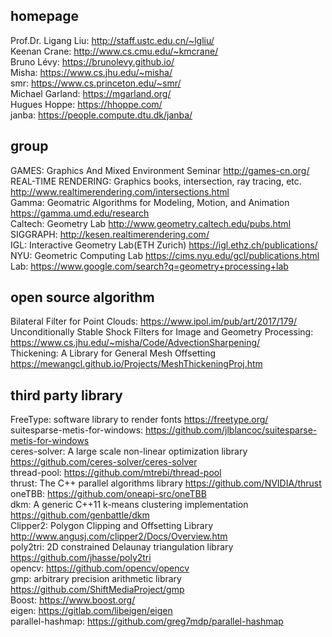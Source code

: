 ## homepage
Prof.Dr. Ligang Liu: <http://staff.ustc.edu.cn/~lgliu/>  
Keenan Crane: <http://www.cs.cmu.edu/~kmcrane/>  
Bruno Lévy: <https://brunolevy.github.io/>  
Misha: <https://www.cs.jhu.edu/~misha/>  
smr: <https://www.cs.princeton.edu/~smr/>  
Michael Garland: <https://mgarland.org/>  
Hugues Hoppe: <https://hhoppe.com/>  
janba: <https://people.compute.dtu.dk/janba/>  

## group
GAMES: Graphics And Mixed Environment Seminar <http://games-cn.org/>  
REAL-TIME RENDERING: Graphics books, intersection, ray tracing, etc. <http://www.realtimerendering.com/intersections.html>  
Gamma: Geomatric Algorithms for Modeling, Motion, and Animation <https://gamma.umd.edu/research>  
Caltech: Geometry Lab <http://www.geometry.caltech.edu/pubs.html>  
SIGGRAPH: <http://kesen.realtimerendering.com/>  
IGL: Interactive Geometry Lab(ETH Zurich) <https://igl.ethz.ch/publications/>  
NYU: Geometric Computing Lab <https://cims.nyu.edu/gcl/publications.html>  
Lab: <https://www.google.com/search?q=geometry+processing+lab>  

## open source algorithm
Bilateral Filter for Point Clouds: <https://www.ipol.im/pub/art/2017/179/>  
Unconditionally Stable Shock Filters for Image and Geometry Processing: <https://www.cs.jhu.edu/~misha/Code/AdvectionSharpening/>  
Thickening: A Library for General Mesh Offsetting <https://mewangcl.github.io/Projects/MeshThickeningProj.htm>  

## third party library
FreeType: software library to render fonts <https://freetype.org/>  
suitesparse-metis-for-windows: <https://github.com/jlblancoc/suitesparse-metis-for-windows>  
ceres-solver: A large scale non-linear optimization library <https://github.com/ceres-solver/ceres-solver>  
thread-pool: <https://github.com/mtrebi/thread-pool>  
thrust: The C++ parallel algorithms library <https://github.com/NVIDIA/thrust>  
oneTBB: <https://github.com/oneapi-src/oneTBB>  
dkm: A generic C++11 k-means clustering implementation <https://github.com/genbattle/dkm>  
Clipper2: Polygon Clipping and Offsetting Library <http://www.angusj.com/clipper2/Docs/Overview.htm>  
poly2tri: 2D constrained Delaunay triangulation library <https://github.com/jhasse/poly2tri>  
opencv: <https://github.com/opencv/opencv>  
gmp: arbitrary precision arithmetic library <https://github.com/ShiftMediaProject/gmp>  
Boost: <https://www.boost.org/>  
eigen: <https://gitlab.com/libeigen/eigen>  
parallel-hashmap: <https://github.com/greg7mdp/parallel-hashmap>  

